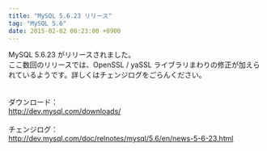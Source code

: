 ```yaml
---
title: "MySQL 5.6.23 リリース"
tag: "MySQL 5.6"
date: 2015-02-02 06:23:00 +0900
---
```


MySQL 5.6.23 がリリースされました。<br>
ここ数回のリリースでは、OpenSSL / yaSSL ライブラリまわりの修正が加えられているようです。詳しくはチェンジログをごらんください。<br>
<br>
<br>
ダウンロード：<br>
http://dev.mysql.com/downloads/<br>
<br>
チェンジログ：<br>
http://dev.mysql.com/doc/relnotes/mysql/5.6/en/news-5-6-23.html<br>
<br>
